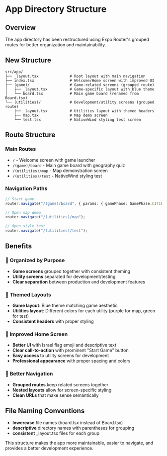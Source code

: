 # App Directory Structure

## Overview
The app directory has been restructured using Expo Router's grouped routes for better organization and maintainability.

## New Structure

```
src/app/
├── _layout.tsx              # Root layout with main navigation
├── index.tsx                # Welcome/Home screen with improved UI
├── (game)/                  # Game-related screens (grouped route)
│   ├── _layout.tsx          # Game-specific layout with blue theme
│   └── board.tsx            # Main game board (renamed from Board.tsx)
└── (utilities)/             # Development/utility screens (grouped route)
    ├── _layout.tsx          # Utilities layout with themed headers
    ├── map.tsx              # Map demo screen
    └── test.tsx             # NativeWind styling test screen
```

## Route Structure

### Main Routes
- `/` - Welcome screen with game launcher
- `/(game)/board` - Main game board with geography quiz
- `/(utilities)/map` - Map demonstration screen
- `/(utilities)/test` - NativeWind styling test

### Navigation Paths
```typescript
// Start game
router.navigate("/(game)/board", { params: { gamePhase: GamePhase.CITIES } });

// Open map demo
router.navigate("/(utilities)/map");

// Open style test
router.navigate("/(utilities)/test");
```

## Benefits

### 🎯 **Organized by Purpose**
- **Game screens** grouped together with consistent theming
- **Utility screens** separated for development/testing
- **Clear separation** between production and development features

### 🎨 **Themed Layouts**
- **Game layout**: Blue theme matching game aesthetic
- **Utilities layout**: Different colors for each utility (purple for map, green for test)
- **Consistent headers** with proper styling

### 🚀 **Improved Home Screen**
- **Better UI** with Israel flag emoji and descriptive text
- **Clear call-to-action** with prominent "Start Game" button
- **Easy access** to utility screens for development
- **Professional appearance** with proper spacing and colors

### 📱 **Better Navigation**
- **Grouped routes** keep related screens together
- **Nested layouts** allow for screen-specific styling
- **Clean URLs** that make sense semantically

## File Naming Conventions
- **lowercase** file names (board.tsx instead of Board.tsx)
- **descriptive** directory names with parentheses for grouping
- **consistent** _layout.tsx files for each group

This structure makes the app more maintainable, easier to navigate, and provides a better development experience.
